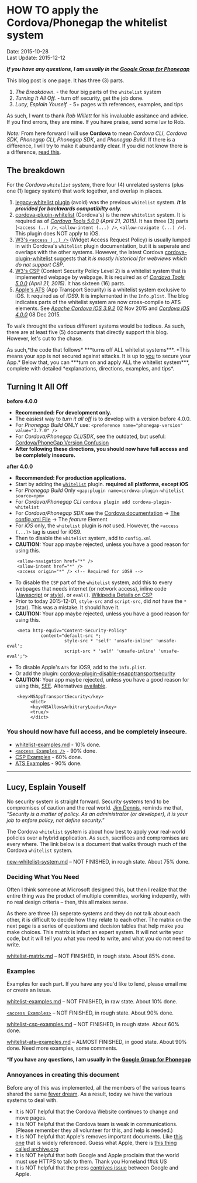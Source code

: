 # HOW TO apply the Cordova/Phonegap the whitelist system #
Date: 2015-10-28<br>
Last Update: 2015-12-12

***If you have any questions, I am usually in the [Google Group for Phonegap](https://groups.google.com/forum/#!forum/phonegap)***

This blog post is one page. It has three (3) parts.

1. *The Breakdown.* - the four big parts of the `whitelist` system
2. *Turning It All Off.* - turn off security, get the job done.
3. *Lucy, Esplain Youself.* - 5+ pages with references, examples, and  tips

As such, I want to thank *Rob Willett* for his invaluable assitance and advice. If you find errors, they are mine. If you have praise, send some luv to Rob.

*Note:* From here forward I will use **Cordova** to mean *Cordova CLI*, *Cordova SDK*, *Phonegap CLI*, *Phonegap SDK*, and *Phonegap Build*. If there is a difference, I will try to make it abundantly clear. If you did not know there is a difference, [read this](https://github.com/jessemonroy650/top-phonegap-mistakes/blob/master/new-to-Phonegap.md#001).

## The breakdown ##

For the *Cordova `whitelist` system*, there four (4) unrelated systems (plus one (1) legacy system) that work together, and overlap in places.

1. [legacy-whitelist plugin](https://www.npmjs.com/package/cordova-plugin-legacy-whitelist) (avoid) was the previous `whitelist` system. ***It is provided for backwards compatibilty only.***
2. [cordova-plugin-whitelist](https://github.com/apache/cordova-plugin-whitelist) (Cordova's) is the new `whitelist` system. It is required as of *[Cordova Tools 5.0.0](http://cordova.apache.org/news/2015/04/21/tools-release.html) (April 21, 2015)*. It has three (3) parts (`<access (..) />`, `<allow-intent (...) />`, `<allow-navigate (...) />`). This plugin does NOT apply to iOS.
3. [W3's `<access (..) />`](http://www.w3.org/TR/widgets-access/) (Widget Access Request Policy) is usually lumped in with Cordova's `whitelist` plugin documentation, but it is seperate and overlaps with the other systems. However, the latest Cordova [cordova-plugin-whitelist](https://github.com/apache/cordova-plugin-whitelist) suggests that it *is mostly historical for webviews which do not support CSP*.
4. [W3's CSP](http://www.w3.org/TR/CSP2/) (Content Security Policy Level 2) is a whitelist system that is implemented webpage by webpage. It is required as of *[Cordova Tools 5.0.0](http://cordova.apache.org/news/2015/04/21/tools-release.html) (April 21, 2015)*. It has sixteen (16) parts. 
5. [Apple's ATS](https://web.archive.org/web/20150905111538/https://developer.apple.com/library/prerelease/ios/technotes/App-Transport-Security-Technote/) (App Transport Security)  is a whitelist system exclusive to iOS. It required as of *iOS9*. It is implemented in the `Info.plist`. The blog indicates parts of the whitelist system are now cross-compile to ATS elements. See [*Apache Cordova iOS 3.9.2*](https://cordova.apache.org/announcements/2015/11/02/cordova-ios-3.9.2.html) 02 Nov 2015 and [*Cordova iOS 4.0.0*](https://cordova.apache.org/announcements/2015/12/08/cordova-ios-4.0.0.html) 08 Dec 2015.

To walk throught the various different systems would be tedious. As such, there are at least five (5) documents that directly support this blog. However, let's cut to the chase.

<p>As such,*the code that follows*
    ***turns off ALL whitelist systems***. 
    *This means your app is not secured against attacks. It is up to <u>you</u> to secure your App.*
    Below that, you can ***turn on and apply ALL the whitelist system***, complete with detailed
    *explanations, directions, examples, and tips*.

## Turning It All Off ##

**before 4.0.0**
- **Recommended: For development only.**
- The easiest way to *turn it all off* is to develop with a version before 4.0.0.
- For *Phonegap Build* ONLY use: `<preference name="phonegap-version" value="3.7.0" />` 
- For *Cordova/Phonegap CLI/SDK*, see the outdated, but useful: [Cordova/PhoneGap  Version Confusion](http://devgirl.org/2014/11/07/cordovaphonegap-version-confusion/) 
- **After following these directions, you should now have full access and be completely insecure.**

**after 4.0.0**
- **Recommended: For production applications.**
- Start by adding the [`whitelist`](https://www.npmjs.com/package/cordova-plugin-whitelist) plugin. **required all platforms, except iOS**
-  For *Phonegap Build* Only `<gap:plugin name=cordova-plugin-whitelist source=npm>`
-  For *Cordova/Phonegap CLI* `cordova plugin add cordova-plugin-whitelist`
-  For *Cordova/Phonegap SDK* see the [Cordova documentation](http://cordova.apache.org/docs/en/latest/guide/overview/) -> [The config.xml File](http://cordova.apache.org/docs/en/5.4.0/config_ref/index.html) -> The *feature* Element
-  For *iOS* only, the `whitelist` plugin is *not* used. However, the `<access (...)>` tag is used for iOS9.
- Then to disable the `whitelist` system, add to `config.xml`
- **CAUTION:** Your app maybe rejected, unless you have a good reason for using this.
```
    <allow-navigation href="*" />
    <allow-intent href="*" />
    <access origin="*" /> <!-- Required for iOS9 -->
```

- To disable the `CSP` part of the `whitelist` system, add this to every webpages that needs internet (or network access), inline code ([Javascript](http://www.quirksmode.org/js/events_early.html) 
or [style](http://matthewjamestaylor.com/blog/adding-css-to-html-with-link-embed-inline-and-import)), or `eval()`. [Wikipedia Details on CSP](https://en.wikipedia.org/wiki/Content_Security_Policy#Mode_of_operation)
- Prior to today 2015-12-01, `style-src` and `script-src`, did *not* have the `*` (star). This was a mistake. It should have it.
- **CAUTION:** Your app maybe rejected, unless you have a good reason for using this.
```
    <meta http-equiv="Content-Security-Policy" 
             content="default-src *; 
                      style-src * 'self' 'unsafe-inline' 'unsafe-eval'; 
                      script-src * 'self' 'unsafe-inline' 'unsafe-eval';">
```

- To disable Apple's `ATS` for iOS9, add to the `Info.plist`.
- Or add the plugin: [cordova-plugin-disable-nsapptransportsecurity](whitelist-ats-examples.md#usefularticles)
- **CAUTION:** Your app maybe rejected, unless you have a good reason for using this, [SEE](whitelist-ats-examples.md#appRejected). Alternatives [available](whitelist-ats-examples.md).
```
    <key>NSAppTransportSecurity</key>
         <dict>
         <key>NSAllowsArbitraryLoads</key>
         <true/>
         </dict>
```
### You should now have full access, and be completely insecure. ###

- [whitelist-examples.md](whitelist-examples.md) - 10% done.
- [`<access Examples />`](whitelist-access-examples.md) - 90% done.
- [CSP Examples](whitelist-csp-examples.md) - 60% done.
- [ATS Examples](whitelist-ats-examples.md) - 90% done.

----

## Lucy, Esplain Youself ##

No security system is straight forward. Security systems tend to be compromises of caution and the real world. [Jim Dennis](https://en.wikipedia.org/wiki/Linux_Gazette), reminds me that, *"Security is a matter of policy. As an administrator (or developer), it is your job to enfore policy, not define security."*

The Cordova `whitelist` system is about how best to apply your real-world policies over a hybrid application. As such, sacrifices and compromises are every where. The link below is a document that walks through much of the Cordova `whitelist` system.

[new-whitelist-system.md](new-whitelist-system.md) &ndash; NOT FINISHED, in rough state. About 75% done.

### Deciding What You Need ###

Often I think someone at Microsoft designed this, but then I realize that the entire thing was the product of multiple committes, working indepently, with no real design criteria &ndash; then, this all makes sense.

As there are three (3) seperate systems and they do not talk about each other, it is difficult to decide how they relate to each other. The matrix on the next page is a series of questions and decision tables that help make you make choices. This matrix is infact an expert system. It will not write your code, but it will tell you what you need to write, and what you do not need to write.

[whitelist-matrix.md](whitelist-matrix.md) &ndash; NOT FINISHED, in rough state. About 85% done.

### Examples ###

Examples for each part. If you have any you'd like to lend, please email me or create an issue.

[whitelist-examples.md](whitelist-examples.md) &ndash; NOT FINISHED, in raw state. About 10% done.

[`<access Examples>`](whitelist-access-examples.md) &ndash; NOT FINISHED, in rough state. About 90% done.

[whitelist-csp-examples.md](whitelist-csp-examples.md) &ndash; NOT FINISHED, in rough state. About 60% done.

[whitelist-ats-examples.md](whitelist-ats-examples.md) &ndash; ALMOST FINISHED, in good state. About 90% done. Need more examples, some comments.


***If you have any questions, I am usually in the [Google Group for Phonegap](https://groups.google.com/forum/#!forum/phonegap)**


### <a name=annoyances>Annoyances in creating this document</a> ###

Before any of this was implemented, all the members of the various teams shared the same [fever dream](https://answers.yahoo.com/question/index?qid=20080201212121AA2xedD). As a result, today we have the various systems to deal with.

- It is NOT helpful that the Cordova Website continues to change and move pages.
- It is NOT helpful that the Cordova team is weak in communications. (Please remember they all volunteer for this, and help is needed.)
- It is NOT helpful that Apple's removes important documents. Like [this one](https://developer.apple.com/library/prerelease/ios/technotes/App-Transport-Security-Technote/index.html#//apple_ref/doc/uid/TP40016240) that is widely referenced. Guess what Apple, there is [this thing called archive.org](https://web.archive.org/web/20150905111538/https://developer.apple.com/library/prerelease/ios/technotes/App-Transport-Security-Technote/)
- It is NOT helpful that both Google and Apple proclaim that the world must use HTTPS to talk to them. Thank you Homeland f#ck US
- It is NOT helpful that the press [contrives issue](http://recode.net/2015/08/27/google-tells-developers-how-to-get-around-apples-new-security-rules-so-they-can-keep-selling-ads/) between Google and Apple.


